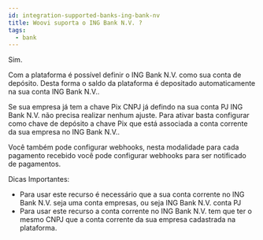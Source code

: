 ```yaml
---
id: integration-supported-banks-ing-bank-nv
title: Woovi suporta o ING Bank N.V. ?
tags:
  - bank
---
```


Sim.

Com a plataforma é possível definir o ING Bank N.V. como sua conta de depósito. Desta forma o saldo da plataforma é depositado automaticamente na sua conta ING Bank N.V..

Se sua empresa já tem a chave Pix CNPJ já defindo na sua conta PJ ING Bank N.V. não precisa realizar nenhum ajuste. Para ativar basta configurar como chave de depósito a chave Pix que está associada a conta corrente da sua empresa no ING Bank N.V..

Você também pode configurar webhooks, nesta modalidade para cada pagamento recebido você pode configurar webhooks para ser notificado de pagamentos.

Dicas Importantes:

- Para usar este recurso é necessário que a sua conta corrente no ING Bank N.V. seja uma conta empresas, ou seja ING Bank N.V. conta PJ
- Para usar este recurso a conta corrente no ING Bank N.V. tem que ter o mesmo CNPJ que a conta corrente da sua empresa cadastrada na plataforma.
